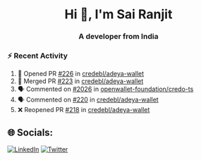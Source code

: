 <h1 align="center">Hi 👋, I'm Sai Ranjit</h1>
<h3 align="center">A developer from India</h3>

### :zap: Recent Activity

<!--START_SECTION:activity-->
1. 💪 Opened PR [#226](https://github.com/credebl/adeya-wallet/pull/226) in [credebl/adeya-wallet](https://github.com/credebl/adeya-wallet)
2. 🎉 Merged PR [#223](https://github.com/credebl/adeya-wallet/pull/223) in [credebl/adeya-wallet](https://github.com/credebl/adeya-wallet)
3. 🗣 Commented on [#2026](https://github.com/openwallet-foundation/credo-ts/pull/2026#issuecomment-2405250886) in [openwallet-foundation/credo-ts](https://github.com/openwallet-foundation/credo-ts)
4. 🗣 Commented on [#220](https://github.com/credebl/adeya-wallet/issues/220#issuecomment-2396174623) in [credebl/adeya-wallet](https://github.com/credebl/adeya-wallet)
5. ❌ Reopened PR [#218](https://github.com/credebl/adeya-wallet/pull/218) in [credebl/adeya-wallet](https://github.com/credebl/adeya-wallet)
<!--END_SECTION:activity-->

## 🌐 Socials:
[![LinkedIn](https://img.shields.io/badge/LinkedIn-%230077B5.svg?logo=linkedin&logoColor=white)](https://linkedin.com/in/sairanjit) [![Twitter](https://img.shields.io/badge/Twitter-%231DA1F2.svg?logo=Twitter&logoColor=white)](https://twitter.com/sairanjit_) 
